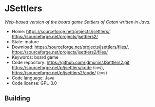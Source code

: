 # JSettlers

_Web-based version of the board game Settlers of Catan written in Java._

- Home: https://sourceforge.net/projects/jsettlers/, https://sourceforge.net/projects/jsettlers2/
- State: mature
- Download: https://sourceforge.net/projects/jsettlers/files/, https://sourceforge.net/projects/jsettlers2/files/
- Keywords: board game
- Code repository: https://github.com/jdmonin/JSettlers2.git, https://sourceforge.net/p/jsettlers/code (cvs), https://sourceforge.net/p/jsettlers2/code/ (cvs)
- Code language: Java
- Code license: GPL-3.0

## Building

